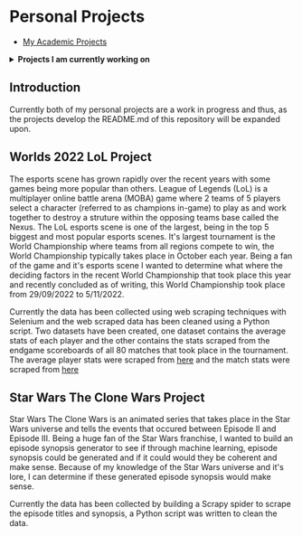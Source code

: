 # Personal Projects

- [My Academic Projects](https://github.com/ohughes1207/Academic_Projects)

<details><summary><strong>Projects I am currently working on</strong></summary> 
<br>

1. [Worlds 2022 LoL Project](https://github.com/ohughes1207/Personal_Projects/tree/main/Worlds%202022%20LoL%20Project)
2. [Star Wars The Clone Wars Project](https://github.com/ohughes1207/Personal_Projects/tree/main/Star%20Wars%20The%20Clone%20Wars%20Project)

</details>
  
## Introduction

Currently both of my personal projects are a work in progress and thus, as the projects develop the README.md of this repository will be expanded upon.

## Worlds 2022 LoL Project

The esports scene has grown rapidly over the recent years with some games being more popular than others. League of Legends (LoL) is a multiplayer online battle arena (MOBA) game where 2 teams of 5 players select a character (referred to as champions in-game) to play as and work together to destroy a struture within the opposing teams base called the Nexus. The LoL esports scene is one of the largest, being in the top 5 biggest and most popular esports scenes. It's largest tournament is the World Championship where teams from all regions compete to win, the World Championship typically takes place in October each year. Being a fan of the game and it's esports scene I wanted to determine what where the deciding factors in the recent World Championship that took place this year and recently concluded as of writing, this World Championship took place from 29/09/2022 to 5/11/2022.

Currently the data has been collected using web scraping techniques with Selenium and the web scraped data has been cleaned using a Python script. Two datasets have been created, one dataset contains the average stats of each player and the other contains the stats scraped from the endgame scoreboards of all 80 matches that took place in the tournament. The average player stats were scraped from [here](https://lol.fandom.com/wiki/2022_Season_World_Championship/Main_Event/Player_Statistics) and the match stats were scraped from [here](https://lol.fandom.com/wiki/2022_Season_World_Championship/Main_Event/Scoreboards)

## Star Wars The Clone Wars Project

Star Wars The Clone Wars is an animated series that takes place in the Star Wars universe and tells the events that occured between Episode II and Episode III. Being a huge fan of the Star Wars franchise, I wanted to build an episode synopsis generator to see if through machine learning, episode synopsis could be generated and if it could would they be coherent and make sense. Because of my knowledge of the Star Wars universe and it's lore, I can determine if these generated episode synopsis would make sense.

Currently the data has been collected by building a Scrapy spider to scrape the episode titles and synopsis, a Python script was written to clean the data.
